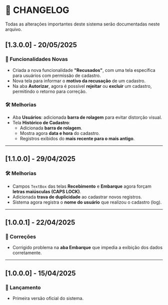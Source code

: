 # 📌 CHANGELOG

Todas as alterações importantes deste sistema serão documentadas neste arquivo.

## [1.3.0.0] - 20/05/2025
### 🚀 Funcionalidades Novas
- Criada a nova funcionalidade **"Recusados"**, com uma tela específica para usuários com permissão de cadastro.
- Nova tela para informar o **motivo da recusação** de um cadastro.
- Na aba **Autorizar**, agora é possível **rejeitar** ou **excluir** um cadastro, permitindo o retorno para correção.

### 🛠️ Melhorias
- Aba **Usuários**: adicionada **barra de rolagem** para evitar distorção visual.
- Tela **Histórico de Cadastro**:
  - Adicionada **barra de rolagem**.
  - Mostra agora **data e hora** do cadastro.
  - Registros exibidos do **mais recente para o mais antigo**.

---

## [1.1.0.0] - 29/04/2025
### 🛠️ Melhorias
- Campos `TextBox` das telas **Recebimento** e **Embarque** agora forçam **letras maiúsculas (CAPS LOCK)**.
- Adicionada **trava de duplicidade** ao cadastrar novos registros.
- Sistema agora registra o **nome do usuário** que realizou o cadastro (log).

---

## [1.0.0.1] - 22/04/2025
### 🐞 Correções
- Corrigido problema na **aba Embarque** que impedia a exibição dos dados corretamente.

---

## [1.0.0.0] - 15/04/2025
### 🚀 Lançamento
- Primeira versão oficial do sistema.
